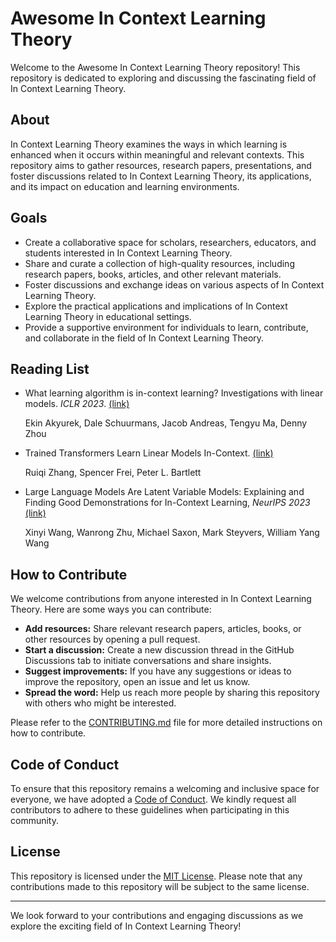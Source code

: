 # Awesome In Context Learning Theory

Welcome to the Awesome In Context Learning Theory repository! This repository is dedicated to exploring and discussing the fascinating field of In Context Learning Theory.

## About

In Context Learning Theory examines the ways in which learning is enhanced when it occurs within meaningful and relevant contexts. This repository aims to gather resources, research papers, presentations, and foster discussions related to In Context Learning Theory, its applications, and its impact on education and learning environments.

## Goals

- Create a collaborative space for scholars, researchers, educators, and students interested in In Context Learning Theory.
- Share and curate a collection of high-quality resources, including research papers, books, articles, and other relevant materials.
- Foster discussions and exchange ideas on various aspects of In Context Learning Theory.
- Explore the practical applications and implications of In Context Learning Theory in educational settings.
- Provide a supportive environment for individuals to learn, contribute, and collaborate in the field of In Context Learning Theory.

## Reading List

- What learning algorithm is in-context learning? Investigations with linear models. *ICLR 2023*. [(link)](https://arxiv.org/pdf/2211.15661.pdf)

  Ekin Akyurek, Dale Schuurmans, Jacob Andreas, Tengyu Ma, Denny Zhou

- Trained Transformers Learn Linear Models In-Context. [(link)](https://arxiv.org/pdf/2306.09927.pdf)

  Ruiqi Zhang, Spencer Frei, Peter L. Bartlett

- Large Language Models Are Latent Variable Models: Explaining and Finding Good Demonstrations for In-Context Learning, *NeurIPS 2023* [(link)](https://arxiv.org/abs/2301.11916)

  Xinyi Wang, Wanrong Zhu, Michael Saxon, Mark Steyvers, William Yang Wang
  

## How to Contribute

We welcome contributions from anyone interested in In Context Learning Theory. Here are some ways you can contribute:

- **Add resources:** Share relevant research papers, articles, books, or other resources by opening a pull request.
- **Start a discussion:** Create a new discussion thread in the GitHub Discussions tab to initiate conversations and share insights.
- **Suggest improvements:** If you have any suggestions or ideas to improve the repository, open an issue and let us know.
- **Spread the word:** Help us reach more people by sharing this repository with others who might be interested.

Please refer to the [CONTRIBUTING.md](CONTRIBUTING.md) file for more detailed instructions on how to contribute.

## Code of Conduct

To ensure that this repository remains a welcoming and inclusive space for everyone, we have adopted a [Code of Conduct](CODE_OF_CONDUCT.md). We kindly request all contributors to adhere to these guidelines when participating in this community.

## License

This repository is licensed under the [MIT License](LICENSE). Please note that any contributions made to this repository will be subject to the same license.

---

We look forward to your contributions and engaging discussions as we explore the exciting field of In Context Learning Theory!
